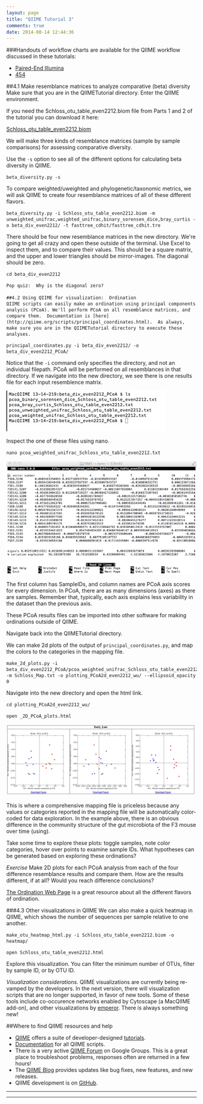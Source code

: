 ```yaml
---
layout: page
title: "QIIME Tutorial 3"
comments: true
date: 2014-08-14 12:44:36
---
```

###Handouts of workflow charts are available for the QIIME workflow discussed in these tutorials:
-  [Paired-End Illumina](https://github.com/edamame-course/docs/tree/gh-pages/extra/Handouts/QIIMEFlowChart_IlluminaPairedEnds_13aug2014.pdf?raw=true)
-  [454](https://github.com/edamame-course/docs/tree/gh-pages/extra/Handouts/QIIMEFlowChart_454_13aug2014.pdf?raw=true)


##4.1 Make resemblance matrices to analyze comparative (beta) diversity
Make sure that you are in the QIIMETutorial directory.  Enter the QIIME environment.

If you need the Schloss_otu_table_even2212.biom file from Parts 1 and 2
of the tutorial you can download it here:

[Schloss_otu_table_even2212.biom](https://edamame-course.github.io/docs/extra/Schloss_otu_table_even2212.biom?raw=true)

We will make three kinds of resemblance matrices (sample by sample comparisons) for assessing comparative diversity.

Use the `-s` option to see all of the different options for calculating beta diversity in QIIME.

```
beta_diversity.py -s
```

To compare weighted/uweighted and phylogenetic/taxonomic metrics, we will ask QIIME to create four resemblance matrices of all of these different flavors.

```
beta_diversity.py -i Schloss_otu_table_even2212.biom -m unweighted_unifrac,weighted_unifrac,binary_sorensen_dice,bray_curtis -o beta_div_even2212/ -t fasttree_cdhit/fasttree_cdhit.tre
```

There should be four new resemblance matrices in the new directory.  We're going to get all crazy and open these outside of the terminal. Use Excel to inspect them, and to compare their values.  This should be a square matrix, and the upper and lower triangles should be mirror-images.  The diagonal should be zero.

```
cd beta_div_even2212
```

```
Pop quiz:  Why is the diagonal zero?

##4.2 Using QIIME for visualization:  Ordination
QIIME scripts can easily make an ordination using principal components analysis (PCoA). We'll perform PCoA on all resemblance matrices, and compare them.  Documentation is [here](http://qiime.org/scripts/principal_coordinates.html).  As always, make sure you are in the QIIMETutorial directory to execute these analyses.
```

```
principal_coordinates.py -i beta_div_even2212/ -o beta_div_even2212_PCoA/
```

Notice that the `-i` command only specifies the directory, and not an individual filepath.  PCoA will be performed on all resemblances in that directory.  If we navigate into the new directory, we see there is one results file for each input resemblence matrix.

![img17](https://github.com/edamame-course/docs/raw/gh-pages/img/QIIMETutorial3_IMG/IMG_17.jpg)

Inspect the one of these files using nano.

```
nano pcoa_weighted_unifrac_Schloss_otu_table_even2212.txt
```
![img18](https://github.com/edamame-course/docs/raw/gh-pages/img/QIIMETutorial3_IMG/IMG_18.jpg)

The first column has SampleIDs, and column names are PCoA axis scores for every dimension.  In PCoA, there are as many dimensions (axes) as there are samples. Remember that, typically, each axis explains less variability in the dataset than the previous axis.

These PCoA results files can be imported into other software for making ordinations outside of QIIME.

Navigate back into the QIIMETutorial directory.

We can make 2d plots of the output of `principal_coordinates.py`, and map the colors to the categories in the mapping file.

```
make_2d_plots.py -i beta_div_even2212_PCoA/pcoa_weighted_unifrac_Schloss_otu_table_even2212.txt -m Schloss_Map.txt -o plotting_PCoA2d_even2212_wu/ --ellipsoid_opacity 0
```

Navigate into the new directory and open the html link.
```
cd plotting_PCoA2d_even2212_wu/
```

```
open _2D_PCoA_plots.html
```
![img19](https://github.com/edamame-course/docs/raw/gh-pages/img/QIIMETutorial3_IMG/IMG_19.jpg)

This is where  a comprehensive mapping file is priceless because any values or categories reported in the mapping file will be automatically color-coded for data exploration.  In the example above, there is an obvious difference in the community structure of the gut microbiota of the F3 mouse over time (using).

Take some time to explore these plots: toggle samples, note color categories, hover over points to examine sample IDs.  What hypotheses can be generated based on exploring these ordinations?

*Exercise*
Make 2D plots for each PCoA analysis from each of the four difference resemblance results and compare them.  How are the results different, if at all?  Would you reach difference conclusions?

[The Ordination Web Page](http://ordination.okstate.edu/) is a great resource about all the different flavors of ordination.

###4.3  Other visualizations in QIIME
We can also make a quick heatmap in QIIME, which shows the number of sequences per sample relative to one another.

```
make_otu_heatmap_html.py -i Schloss_otu_table_even2212.biom -o heatmap/
```

```
open Schloss_otu_table_even2212.html
```
Explore this visualization.  You can filter the minimum number of OTUs, filter by sample ID, or by OTU ID.  

*Visualization considerations.* QIIME visualizations are currently being re-vamped by the developers.  In the next version, there will visualization scripts that are no longer supported, in favor of new tools.  Some of these tools include co-occurence networks enabled by Cytoscape (a MacQIIME add-on), and other visualizations by [emperor](http://biocore.github.io/emperor/).  There is always something new!

##Where to find QIIME resources and help
*  [QIIME](qiime.org) offers a suite of developer-designed [tutorials](http://www.qiime.org/tutorials/tutorial.html).
*  [Documentation](http://www.qiime.org/scripts/index.html) for all QIIME scripts.
*  There is a very active [QIIME Forum](https://groups.google.com/forum/#!forum/qiime-forum) on Google Groups.  This is a great place to troubleshoot problems, responses often are returned in a few hours!
*  The [QIIME Blog](http://qiime.wordpress.com/) provides updates like bug fixes, new features, and new releases.
*  QIIME development is on [GitHub](https://github.com/biocore/qiime).

-----------------------------------------------
-----------------------------------------------
